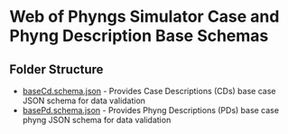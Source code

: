 # Web of Phyngs Simulator Case and Phyng Description Base Schemas

## Folder Structure

- [baseCd.schema.json](baseCd.schema.json) - Provides Case Descriptions (CDs) base case JSON schema for data validation
- [basePd.schema.json](basePd.schema.json) - Provides Phyng Descriptions (PDs) base case phyng JSON schema for data validation
